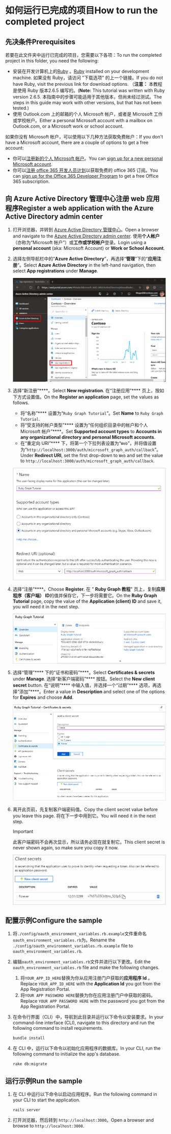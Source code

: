 # <a name="how-to-run-the-completed-project"></a><span data-ttu-id="b8c64-101">如何运行已完成的项目</span><span class="sxs-lookup"><span data-stu-id="b8c64-101">How to run the completed project</span></span>

## <a name="prerequisites"></a><span data-ttu-id="b8c64-102">先决条件</span><span class="sxs-lookup"><span data-stu-id="b8c64-102">Prerequisites</span></span>

<span data-ttu-id="b8c64-103">若要在此文件夹中运行已完成的项目，您需要以下各项：</span><span class="sxs-lookup"><span data-stu-id="b8c64-103">To run the completed project in this folder, you need the following:</span></span>

- <span data-ttu-id="b8c64-104">安装在开发计算机上的[Ruby](https://www.ruby-lang.org/en/downloads/) 。</span><span class="sxs-lookup"><span data-stu-id="b8c64-104">[Ruby](https://www.ruby-lang.org/en/downloads/) installed on your development machine.</span></span> <span data-ttu-id="b8c64-105">如果没有 Ruby，请访问 "下载选项" 的上一个链接。</span><span class="sxs-lookup"><span data-stu-id="b8c64-105">If you do not have Ruby, visit the previous link for download options.</span></span> <span data-ttu-id="b8c64-106">（**注意：** 本教程是使用 Ruby 版本2.6.5 编写的。</span><span class="sxs-lookup"><span data-stu-id="b8c64-106">(**Note:** This tutorial was written with Ruby version 2.6.5.</span></span> <span data-ttu-id="b8c64-107">本指南中的步骤可能适用于其他版本，但尚未经过测试。</span><span class="sxs-lookup"><span data-stu-id="b8c64-107">The steps in this guide may work with other versions, but that has not been tested.)</span></span>
- <span data-ttu-id="b8c64-108">使用 Outlook.com 上的邮箱的个人 Microsoft 帐户，或者是 Microsoft 工作或学校帐户。</span><span class="sxs-lookup"><span data-stu-id="b8c64-108">Either a personal Microsoft account with a mailbox on Outlook.com, or a Microsoft work or school account.</span></span>

<span data-ttu-id="b8c64-109">如果你没有 Microsoft 帐户，可以使用以下几种方法获取免费帐户：</span><span class="sxs-lookup"><span data-stu-id="b8c64-109">If you don't have a Microsoft account, there are a couple of options to get a free account:</span></span>

- <span data-ttu-id="b8c64-110">你可以[注册新的个人 Microsoft 帐户](https://signup.live.com/signup?wa=wsignin1.0&rpsnv=12&ct=1454618383&rver=6.4.6456.0&wp=MBI_SSL_SHARED&wreply=https://mail.live.com/default.aspx&id=64855&cbcxt=mai&bk=1454618383&uiflavor=web&uaid=b213a65b4fdc484382b6622b3ecaa547&mkt=E-US&lc=1033&lic=1)。</span><span class="sxs-lookup"><span data-stu-id="b8c64-110">You can [sign up for a new personal Microsoft account](https://signup.live.com/signup?wa=wsignin1.0&rpsnv=12&ct=1454618383&rver=6.4.6456.0&wp=MBI_SSL_SHARED&wreply=https://mail.live.com/default.aspx&id=64855&cbcxt=mai&bk=1454618383&uiflavor=web&uaid=b213a65b4fdc484382b6622b3ecaa547&mkt=E-US&lc=1033&lic=1).</span></span>
- <span data-ttu-id="b8c64-111">你可以[注册 office 365 开发人员计划](https://developer.microsoft.com/office/dev-program)以获取免费的 office 365 订阅。</span><span class="sxs-lookup"><span data-stu-id="b8c64-111">You can [sign up for the Office 365 Developer Program](https://developer.microsoft.com/office/dev-program) to get a free Office 365 subscription.</span></span>

## <a name="register-a-web-application-with-the-azure-active-directory-admin-center"></a><span data-ttu-id="b8c64-112">向 Azure Active Directory 管理中心注册 web 应用程序</span><span class="sxs-lookup"><span data-stu-id="b8c64-112">Register a web application with the Azure Active Directory admin center</span></span>

1. <span data-ttu-id="b8c64-113">打开浏览器，并转到 [Azure Active Directory 管理中心](https://aad.portal.azure.com)。</span><span class="sxs-lookup"><span data-stu-id="b8c64-113">Open a browser and navigate to the [Azure Active Directory admin center](https://aad.portal.azure.com).</span></span> <span data-ttu-id="b8c64-114">使用**个人帐户**（亦称为“Microsoft 帐户”）或**工作或学校帐户**登录。</span><span class="sxs-lookup"><span data-stu-id="b8c64-114">Login using a **personal account** (aka: Microsoft Account) or **Work or School Account**.</span></span>

1. <span data-ttu-id="b8c64-115">选择左侧导航栏中的“**Azure Active Directory**”，再选择“**管理**”下的“**应用注册**”。</span><span class="sxs-lookup"><span data-stu-id="b8c64-115">Select **Azure Active Directory** in the left-hand navigation, then select **App registrations** under **Manage**.</span></span>

    ![<span data-ttu-id="b8c64-116">应用注册的屏幕截图</span><span class="sxs-lookup"><span data-stu-id="b8c64-116">A screenshot of the App registrations</span></span> ](/tutorial/images/aad-portal-app-registrations.png)

1. <span data-ttu-id="b8c64-117">选择“新注册”\*\*\*\*。</span><span class="sxs-lookup"><span data-stu-id="b8c64-117">Select **New registration**.</span></span> <span data-ttu-id="b8c64-118">在“注册应用”\*\*\*\* 页上，按如下方式设置值。</span><span class="sxs-lookup"><span data-stu-id="b8c64-118">On the **Register an application** page, set the values as follows.</span></span>

    - <span data-ttu-id="b8c64-119">将“名称”\*\*\*\* 设置为“`Ruby Graph Tutorial`”。</span><span class="sxs-lookup"><span data-stu-id="b8c64-119">Set **Name** to `Ruby Graph Tutorial`.</span></span>
    - <span data-ttu-id="b8c64-120">将“受支持的帐户类型”\*\*\*\* 设置为“任何组织目录中的帐户和个人 Microsoft 帐户”\*\*\*\*。</span><span class="sxs-lookup"><span data-stu-id="b8c64-120">Set **Supported account types** to **Accounts in any organizational directory and personal Microsoft accounts**.</span></span>
    - <span data-ttu-id="b8c64-121">在“重定向 URI”\*\*\*\* 下，将第一个下拉列表设置为“`Web`”，并将值设置为“`http://localhost:3000/auth/microsoft_graph_auth/callback`”。</span><span class="sxs-lookup"><span data-stu-id="b8c64-121">Under **Redirect URI**, set the first drop-down to `Web` and set the value to `http://localhost:3000/auth/microsoft_graph_auth/callback`.</span></span>

    !["注册应用程序" 页的屏幕截图](/tutorial/images/aad-register-an-app.png)

1. <span data-ttu-id="b8c64-123">选择“注册”\*\*\*\*。</span><span class="sxs-lookup"><span data-stu-id="b8c64-123">Choose **Register**.</span></span> <span data-ttu-id="b8c64-124">在 " **Ruby Graph 教程**" 页上，复制**应用程序（客户端） ID**的值并保存它，下一步将需要它。</span><span class="sxs-lookup"><span data-stu-id="b8c64-124">On the **Ruby Graph Tutorial** page, copy the value of the **Application (client) ID** and save it, you will need it in the next step.</span></span>

    ![新应用注册的应用程序 ID 的屏幕截图](/tutorial/images/aad-application-id.png)

1. <span data-ttu-id="b8c64-126">选择“管理”\*\*\*\* 下的“证书和密码”\*\*\*\*。</span><span class="sxs-lookup"><span data-stu-id="b8c64-126">Select **Certificates & secrets** under **Manage**.</span></span> <span data-ttu-id="b8c64-127">选择“新客户端密码”\*\*\*\* 按钮。</span><span class="sxs-lookup"><span data-stu-id="b8c64-127">Select the **New client secret** button.</span></span> <span data-ttu-id="b8c64-128">在“说明”\*\*\*\* 中输入值，并选择一个“过期”\*\*\*\* 选项，再选择“添加”\*\*\*\*。</span><span class="sxs-lookup"><span data-stu-id="b8c64-128">Enter a value in **Description** and select one of the options for **Expires** and choose **Add**.</span></span>

    !["添加客户端密码" 对话框的屏幕截图](/tutorial/images/aad-new-client-secret.png)

1. <span data-ttu-id="b8c64-130">离开此页前，先复制客户端密码值。</span><span class="sxs-lookup"><span data-stu-id="b8c64-130">Copy the client secret value before you leave this page.</span></span> <span data-ttu-id="b8c64-131">将在下一步中用到它。</span><span class="sxs-lookup"><span data-stu-id="b8c64-131">You will need it in the next step.</span></span>

    > [!IMPORTANT]
    > <span data-ttu-id="b8c64-132">此客户端密码不会再次显示，所以请务必现在就复制它。</span><span class="sxs-lookup"><span data-stu-id="b8c64-132">This client secret is never shown again, so make sure you copy it now.</span></span>

    ![新添加的客户端密码的屏幕截图](/tutorial/images/aad-copy-client-secret.png)

## <a name="configure-the-sample"></a><span data-ttu-id="b8c64-134">配置示例</span><span class="sxs-lookup"><span data-stu-id="b8c64-134">Configure the sample</span></span>

1. <span data-ttu-id="b8c64-135">将`./config/oauth_environment_variables.rb.example`文件重命名`oauth_environment_variables.rb`为。</span><span class="sxs-lookup"><span data-stu-id="b8c64-135">Rename the `./config/oauth_environment_variables.rb.example` file to `oauth_environment_variables.rb`.</span></span>
1. <span data-ttu-id="b8c64-136">编辑`oauth_environment_variables.rb`文件并进行以下更改。</span><span class="sxs-lookup"><span data-stu-id="b8c64-136">Edit the `oauth_environment_variables.rb` file and make the following changes.</span></span>
    1. <span data-ttu-id="b8c64-137">将`YOUR_APP_ID_HERE`替换为你从应用注册门户获取的**应用程序 Id** 。</span><span class="sxs-lookup"><span data-stu-id="b8c64-137">Replace `YOUR_APP_ID_HERE` with the **Application Id** you got from the App Registration Portal.</span></span>
    1. <span data-ttu-id="b8c64-138">将`YOUR APP PASSWORD HERE`替换为你在应用注册门户中获取的密码。</span><span class="sxs-lookup"><span data-stu-id="b8c64-138">Replace `YOUR APP PASSWORD HERE` with the password you got from the App Registration Portal.</span></span>
1. <span data-ttu-id="b8c64-139">在命令行界面（CLI）中，导航到此目录并运行以下命令以安装要求。</span><span class="sxs-lookup"><span data-stu-id="b8c64-139">In your command-line interface (CLI), navigate to this directory and run the following command to install requirements.</span></span>

    ```Shell
    bundle install
    ```

1. <span data-ttu-id="b8c64-140">在 CLI 中，运行以下命令以初始化应用程序的数据库。</span><span class="sxs-lookup"><span data-stu-id="b8c64-140">In your CLI, run the following command to initialize the app's database.</span></span>

    ```Shell
    rake db:migrate
    ```

## <a name="run-the-sample"></a><span data-ttu-id="b8c64-141">运行示例</span><span class="sxs-lookup"><span data-stu-id="b8c64-141">Run the sample</span></span>

1. <span data-ttu-id="b8c64-142">在 CLI 中运行以下命令以启动应用程序。</span><span class="sxs-lookup"><span data-stu-id="b8c64-142">Run the following command in your CLI to start the application.</span></span>

    ```Shell
    rails server
    ```

1. <span data-ttu-id="b8c64-143">打开浏览器，然后转到 `http://localhost:3000`。</span><span class="sxs-lookup"><span data-stu-id="b8c64-143">Open a browser and browse to `http://localhost:3000`.</span></span>
